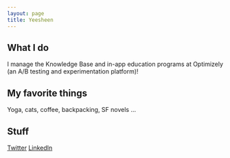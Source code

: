 ```yaml
---
layout: page
title: Yeesheen
---
```


## What I do
I manage the Knowledge Base and in-app education programs at Optimizely (an A/B testing and experimentation platform)!

## My favorite things
Yoga, cats, coffee, backpacking, SF novels ...

## Stuff
[Twitter](https://twitter.com/yeesheenyang)
[LinkedIn](https://www.linkedin.com/in/yeesheen/)